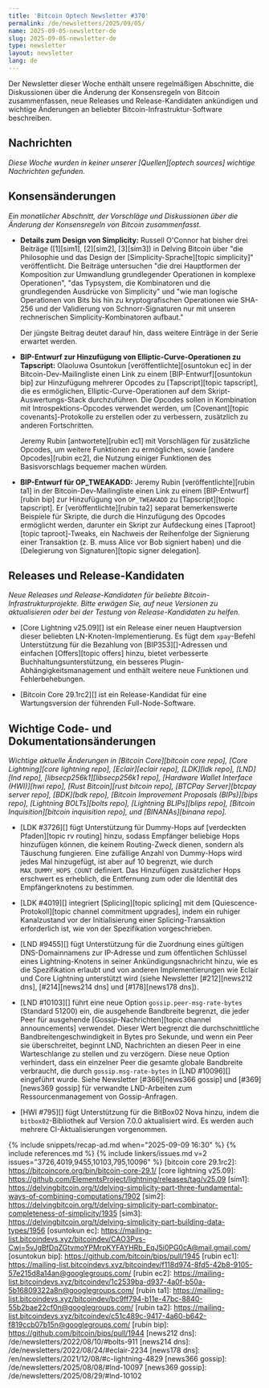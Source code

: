```yaml
---
title: 'Bitcoin Optech Newsletter #370'
permalink: /de/newsletters/2025/09/05/
name: 2025-09-05-newsletter-de
slug: 2025-09-05-newsletter-de
type: newsletter
layout: newsletter
lang: de
---
```

Der Newsletter dieser Woche enthält unsere regelmäßigen Abschnitte, die
Diskussionen über die Änderung der Konsensregeln von Bitcoin zusammenfassen,
neue Releases und Release-Kandidaten ankündigen und wichtige Änderungen an
beliebter Bitcoin-Infrastruktur-Software beschreiben.

## Nachrichten

_Diese Woche wurden in keiner unserer [Quellen][optech sources] wichtige Nachrichten gefunden._

## Konsensänderungen

_Ein monatlicher Abschnitt, der Vorschläge und Diskussionen über die Änderung
der Konsensregeln von Bitcoin zusammenfasst._

- **Details zum Design von Simplicity:** Russell O'Connor hat bisher
  drei Beiträge ([1][sim1], [2][sim2], [3][sim3]) in Delving Bitcoin
  über "die Philosophie und das Design der [Simplicity-Sprache][topic simplicity]"
  veröffentlicht. Die Beiträge untersuchen "die drei Hauptformen der
  Komposition zur Umwandlung grundlegender Operationen in komplexe
  Operationen", "das Typsystem, die Kombinatoren und die grundlegenden
  Ausdrücke von Simplicity" und "wie man logische Operationen von Bits
  bis hin zu kryptografischen Operationen wie SHA-256 und der
  Validierung von Schnorr-Signaturen nur mit unseren rechnerischen
  Simplicity-Kombinatoren aufbaut."

  Der jüngste Beitrag deutet darauf hin, dass weitere Einträge in der
  Serie erwartet werden.

- **BIP-Entwurf zur Hinzufügung von Elliptic-Curve-Operationen zu Tapscript:**
  Olaoluwa Osuntokun [veröffentlichte][osuntokun ec] in der Bitcoin-Dev-Mailingliste
  einen Link zu einem [BIP-Entwurf][osuntokun bip] zur Hinzufügung mehrerer
  Opcodes zu [Tapscript][topic tapscript], die es ermöglichen, Elliptic-Curve-Operationen
  auf dem Skript-Auswertungs-Stack durchzuführen. Die Opcodes sollen in
  Kombination mit Introspektions-Opcodes verwendet werden, um [Covenant][topic covenants]-Protokolle
  zu erstellen oder zu verbessern, zusätzlich zu anderen Fortschritten.

  Jeremy Rubin [antwortete][rubin ec1] mit Vorschlägen für zusätzliche
  Opcodes, um weitere Funktionen zu ermöglichen, sowie [andere Opcodes][rubin ec2],
  die Nutzung einiger Funktionen des Basisvorschlags bequemer machen würden.

- **BIP-Entwurf für OP_TWEAKADD:** Jeremy Rubin [veröffentlichte][rubin ta1]
  in der Bitcoin-Dev-Mailingliste einen Link zu einem [BIP-Entwurf][rubin bip]
  zur Hinzufügung von `OP_TWEAKADD` zu [Tapscript][topic tapscript]. Er
  [veröffentlichte][rubin ta2] separat bemerkenswerte Beispiele für Skripte,
  die durch die Hinzufügung des Opcodes ermöglicht werden, darunter ein
  Skript zur Aufdeckung eines [Taproot][topic taproot]-Tweaks, ein Nachweis
  der Reihenfolge der Signierung einer Transaktion (z. B. muss Alice vor
  Bob signiert haben) und die [Delegierung von Signaturen][topic signer delegation].

## Releases und Release-Kandidaten

_Neue Releases und Release-Kandidaten für beliebte Bitcoin-Infrastrukturprojekte.
Bitte erwägen Sie, auf neue Versionen zu aktualisieren oder bei der Testung von
Release-Kandidaten zu helfen._

- [Core Lightning v25.09][] ist ein Release einer neuen Hauptversion
  dieser beliebten LN-Knoten-Implementierung. Es fügt dem `xpay`-Befehl
  Unterstützung für die Bezahlung von [BIP353][]-Adressen und einfachen
  [Offers][topic offers] hinzu, bietet verbesserte Buchhaltungsunterstützung,
  ein besseres Plugin-Abhängigkeitsmanagement und enthält weitere neue
  Funktionen und Fehlerbehebungen.

- [Bitcoin Core 29.1rc2][] ist ein Release-Kandidat für eine Wartungsversion
  der führenden Full-Node-Software.

## Wichtige Code- und Dokumentationsänderungen

_Wichtige aktuelle Änderungen in [Bitcoin Core][bitcoin core repo],
[Core Lightning][core lightning repo], [Eclair][eclair repo], [LDK][ldk repo],
[LND][lnd repo], [libsecp256k1][libsecp256k1 repo], [Hardware Wallet
Interface (HWI)][hwi repo], [Rust Bitcoin][rust bitcoin repo], [BTCPay
Server][btcpay server repo], [BDK][bdk repo], [Bitcoin Improvement
Proposals (BIPs)][bips repo], [Lightning BOLTs][bolts repo],
[Lightning BLIPs][blips repo], [Bitcoin Inquisition][bitcoin inquisition
repo], und [BINANAs][binana repo]._

- [LDK #3726][] fügt Unterstützung für Dummy-Hops auf [verdeckten Pfaden][topic rv routing]
  hinzu, sodass Empfänger beliebige Hops hinzufügen können, die keinem
  Routing-Zweck dienen, sondern als Täuschung fungieren. Eine zufällige
  Anzahl von Dummy-Hops wird jedes Mal hinzugefügt, ist aber auf 10 begrenzt,
  wie durch `MAX_DUMMY_HOPS_COUNT` definiert. Das Hinzufügen zusätzlicher
  Hops erschwert es erheblich, die Entfernung zum oder die Identität des
  Empfängerknotens zu bestimmen.

- [LDK #4019][] integriert [Splicing][topic splicing] mit dem
  [Quiescence-Protokoll][topic channel commitment upgrades], indem ein
  ruhiger Kanalzustand vor der Initialisierung einer Splicing-Transaktion
  erforderlich ist, wie von der Spezifikation vorgeschrieben.

- [LND #9455][] fügt Unterstützung für die Zuordnung eines gültigen
  DNS-Domainnamens zur IP-Adresse und zum öffentlichen Schlüssel eines
  Lightning-Knotens in seiner Ankündigungsnachricht hinzu, wie es die
  Spezifikation erlaubt und von anderen Implementierungen wie Eclair und
  Core Lightning unterstützt wird (siehe Newsletter [#212][news212 dns],
  [#214][news214 dns] und [#178][news178 dns]).

- [LND #10103][] führt eine neue Option `gossip.peer-msg-rate-bytes`
  (Standard 51200) ein, die ausgehende Bandbreite begrenzt, die jeder
  Peer für ausgehende [Gossip-Nachrichten][topic channel announcements]
  verwendet. Dieser Wert begrenzt die durchschnittliche Bandbreitengeschwindigkeit
  in Bytes pro Sekunde, und wenn ein Peer sie überschreitet, beginnt LND,
  Nachrichten an diesen Peer in eine Warteschlange zu stellen und zu
  verzögern. Diese neue Option verhindert, dass ein einzelner Peer die
  gesamte globale Bandbreite verbraucht, die durch `gossip.msg-rate-bytes`
  in [LND #10096][] eingeführt wurde. Siehe Newsletter [#366][news366 gossip]
  und [#369][news369 gossip] für verwandte LND-Arbeiten zum Ressourcenmanagement
  von Gossip-Anfragen.

- [HWI #795][] fügt Unterstützung für die BitBox02 Nova hinzu, indem die
  `bitbox02`-Bibliothek auf Version 7.0.0 aktualisiert wird. Es werden
  auch mehrere CI-Aktualisierungen vorgenommen.

{% include snippets/recap-ad.md when="2025-09-09 16:30" %}
{% include references.md %}
{% include linkers/issues.md v=2 issues="3726,4019,9455,10103,795,10096" %}
[bitcoin core 29.1rc2]: https://bitcoincore.org/bin/bitcoin-core-29.1/
[core lightning v25.09]: https://github.com/ElementsProject/lightning/releases/tag/v25.09
[sim1]: https://delvingbitcoin.org/t/delving-simplicity-part-three-fundamental-ways-of-combining-computations/1902
[sim2]: https://delvingbitcoin.org/t/delving-simplicity-part-combinator-completeness-of-simplicity/1935
[sim3]: https://delvingbitcoin.org/t/delving-simplicity-part-building-data-types/1956
[osuntokun ec]: https://mailing-list.bitcoindevs.xyz/bitcoindev/CAO3Pvs-Cwj=5vJgBfDqZGtvmoYPMrpKYFAYHRb_EqJ5i0PG0cA@mail.gmail.com/
[osuntokun bip]: https://github.com/bitcoin/bips/pull/1945
[rubin ec1]: https://mailing-list.bitcoindevs.xyz/bitcoindev/f118d974-8fd5-42b8-9105-57e215d8a14an@googlegroups.com/
[rubin ec2]: https://mailing-list.bitcoindevs.xyz/bitcoindev/1c2539ba-d937-4a0f-b50a-5b16809322a8n@googlegroups.com/
[rubin ta1]: https://mailing-list.bitcoindevs.xyz/bitcoindev/bc9ff794-b11e-47bc-8840-55b2bae22cf0n@googlegroups.com/
[rubin ta2]: https://mailing-list.bitcoindevs.xyz/bitcoindev/c51c489c-9417-4a60-b642-f819ccb07b15n@googlegroups.com/
[rubin bip]: https://github.com/bitcoin/bips/pull/1944
[news212 dns]: /de/newsletters/2022/08/10/#bolts-911
[news214 dns]: /de/newsletters/2022/08/24/#eclair-2234
[news178 dns]: /en/newsletters/2021/12/08/#c-lightning-4829
[news366 gossip]: /de/newsletters/2025/08/08/#lnd-10097
[news369 gossip]: /de/newsletters/2025/08/29/#lnd-10102
